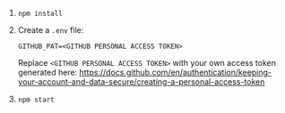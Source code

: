 1. `npm install`
2. Create a `.env` file:

    ```
    GITHUB_PAT=<GITHUB PERSONAL ACCESS TOKEN>
    ```

    Replace `<GITHUB PERSONAL ACCESS TOKEN>` with your own access token generated here: https://docs.github.com/en/authentication/keeping-your-account-and-data-secure/creating-a-personal-access-token

3. `npm start`

